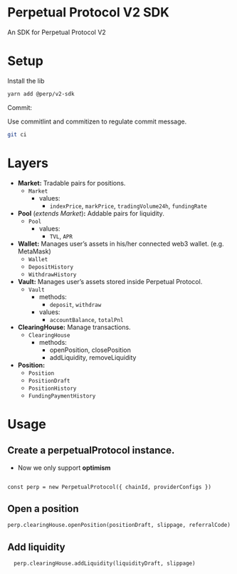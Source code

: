 # Perpetual Protocol V2 SDK

 An SDK for  Perpetual Protocol V2

# Setup
Install the lib

```bash
yarn add @perp/v2-sdk
```

Commit:

Use commitlint and commitizen to regulate commit message.
 ```bash
 git ci
```


# Layers
- **Market:** Tradable pairs for positions.
    - `Market`
        - values:
            - `indexPrice`, `markPrice`, `tradingVolume24h`, `fundingRate`
- **Pool** (*extends Market*)**:** Addable pairs for liquidity.
    - `Pool`
        - values:
            - `TVL`, `APR`
- **Wallet:** Manages user’s assets in his/her connected web3 wallet. (e.g. MetaMask)
    - `Wallet`
    - `DepositHistory`
    - `WithdrawHistory`
- **Vault:** Manages user’s assets stored inside Perpetual Protocol.
    - `Vault`
        - methods:
            - `deposit`, `withdraw`
        - values:
            - `accountBalance`, `totalPnl`
- **ClearingHouse:** Manage transactions.
    - `ClearingHouse`
        - methods:
            - openPosition, closePosition
            - addLiquidity, removeLiquidity
- **Position:**
    - `Position`
    - `PositionDraft`
    - `PositionHistory`
    - `FundingPaymentHistory`




# Usage

## Create a perpetualProtocol instance.

* Now we only support **optimism**


```

const perp = new PerpetualProtocol({ chainId, providerConfigs })

```

## Open a position
  ```
  perp.clearingHouse.openPosition(positionDraft, slippage, referralCode)
  ```
## Add liquidity
  ```
    perp.clearingHouse.addLiquidity(liquidityDraft, slippage)
  ```
